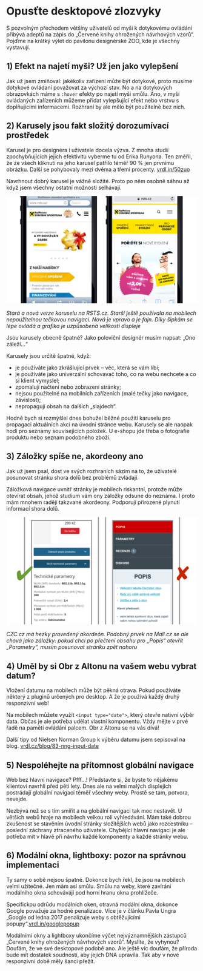 # Opusťte desktopové zlozvyky

S pozvolným přechodem většiny uživatelů od myši k dotykovému ovládání přibývá  adeptů na zápis do „Červené knihy ohrožených návrhových vzorů“. Pojďme na krátký výlet do pavilonu designérské ZOO, kde je všechny vystavují.

## 1) Efekt na najetí myši? Už jen jako vylepšení

Jak už jsem zmiňoval: jakékoliv zařízení může být dotykové, proto musíme dotykové ovládaní považovat za výchozí stav. No a na dotykových obrazovkách máme s `:hover` efekty po najetí myši smůlu. Ano, v myší ovládaných zařízeních můžeme přidat vylepšující efekt nebo vrstvu s doplňujícími informacemi. Rozhraní by ale mělo být použitelné bez nich.

## 2) Karusely jsou fakt složitý dorozumívací prostředek

Karusel je pro designéra i uživatele docela výzva. Z mnoha studií zpochybňujících jejich efektivitu vyberme tu od Erika Runyona. Ten změřil, že ze všech kliknutí na jeho karusel patřilo téměř 90 % jen prvnímu obrázku. Další se pohybovaly mezi dvěma a třemi procenty. [vrdl.in/50zuo](https://erikrunyon.com/2013/07/carousel-interaction-stats/)

Navrhnout dobrý karusel je vážně složité. Proto po něm osobně sáhnu až když jsem všechny ostatní možnosti selhávají.

![](dist/images/original/vdwd/triky-ui-13.png)

*Stará a nová verze karuselu na RSTS.cz. Starší ještě používala na mobilech nepoužitelnou tečkovou navigaci. Nová je vpravo a je fajn. Díky šipkám se lépe ovládá a grafika je uzpůsobená velikosti displeje*

Jsou karusely obecně špatné? Jako poloviční designér musím napsat: „Ono záleží…“

Karusely jsou určitě špatné, když:

* je používáte jako zkrášlující prvek – věc, která se vám líbí;
* je používáte jako univerzální schovavač toho, co na webu nechcete a co si klient vymyslel;
* zpomalují načtení nebo zobrazení stránky;
* nejsou použitelné na mobilních zařízeních (malé tečky jako navigace, závislost);
* nepropagují obsah na dalších „slajdech“.

Hodně bych si rozmýšlel dnes bohužel běžné použití karuselu pro propagaci aktuálních akcí na úvodní stránce webu. Karusely se ale naopak hodí pro seznamy souvisejících položek. U e-shopu jde třeba o fotografie produktu nebo seznam podobného zboží.  

## 3) Záložky spíše ne, akordeony ano

Jak už jsem psal, dost ve svých rozhraních sázím na to, že uživatelé posunovat stránku shora dolů bez problémů zvládají. 

Záložková navigace uvnitř stránky je mobilech riskantní, protože může otevírat obsah, jehož studium vám ony záložky odsune do neznáma. I proto mám mnohem raději takzvané akordeony. Podporují přirozené plynutí informací shora dolů.

![](dist/images/original/vdwd/triky-ui-14.png)

*CZC.cz má hezky provedený akordeón. Podobný prvek na Mall.cz se ale chová jako  záložky: pokud chci po přečtení obsahu pro „Popis“ otevřít „Parametry“, musím posunovat stránku zpět nahoru*

## 4) Uměl by si Obr z Altonu na vašem webu vybrat datum?

Vložení datumu na mobilech může být pěkná otrava. Pokud používáte některý z pluginů určených pro desktop. A že je používá každý druhý responzivní web!

Na mobilech můžete využít `<input type="date">`, který otevře nativní výběr data. Občas je ale potřeba udělat vlastní komponentu. Vždy mějte v prvé řadě na paměti ovládání palcem. Obr z Altonu se na vás dívá!

Další tipy od Nielsen Norman Group k výběru datumu jsem sepisoval na blog. [vrdl.cz/blog/83-nng-input-date](http://www.vzhurudolu.cz/blog/83-nng-input-date)

## 5) Nespoléhejte na přítomnost globální navigace

Web bez hlavní navigace? Pfff…!  Představte si, že byste to nějakému klientovi navrhli před pěti lety. Dnes ale na velmi malých displejích postrádají globální navigaci téměř všechny weby. Prostě se tam, potvora, nevejde.

Nezbývá než se s tím smířit a na globální navigaci tak moc nestavět. U větších webů hraje na mobilech velkou roli vyhledávání. Mám také dobrou zkušenost se stavěním úvodní stránky složitějších webů jako rozcestníku – poslední záchrany ztraceného uživatele. Chybějící hlavní navigaci je ale potřeba mít v hlavě při návrhu každé komponenty a každé stránky webu.

## 6) Modální okna, lightboxy: pozor na správnou implementaci

Ty samy o sobě nejsou špatné. Dokonce bych řekl, že jsou na mobilech velmi užitečné. Jen mám asi smůlu. Smůlu na weby, které zavírání modálního okna schovávájí pod horní hranu okna prohlížeče. 

Specifickou odrůdu modálních oken, otravná modální okna, dokonce Google považuje za hodné penalizace. Více je v článku Pavla Ungra „Google od ledna 2017 penalizuje weby s obtěžujícími popupy“.[vrdl.in/googlepopup](http://blog.bloxxter.cz/google-od-ledna-2017-penalizuje-weby-s-obtezujicimi-popupy/)


Modálními okny a lightboxy ukončíme výčet nejvýznamnějších zástupců „Červené knihy ohrožených návrhových vzorů“. Myslíte, že vyhynou? Doufám, že ve své desktopové podobě ano. Ale ještě víc doufám, že příroda bude mít dostatek soudnosti, aby jejich DNA upravila. Tak aby v nové responzivní době měly šanci přežít.

